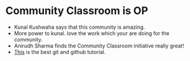 # Community Classroom is OP

- Kunal Kushwaha says that this community is amazing.
- More power to kunal. love the work which your are doing for the community.
- Anirudh Sharma finds the Community Classroom initiative really great!
- [This](https://youtu.be/apGV9Kg7ics) is the best git and github tutorial.